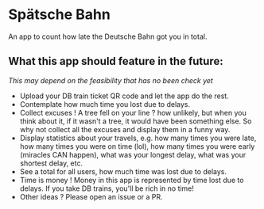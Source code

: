 # Spätsche Bahn
An app to count how late the Deutsche Bahn got you in total.

## What this app should feature in the future:
*This may depend on the feasibility that has no been check yet*
- Upload your DB train ticket QR code and let the app do the rest.
- Contemplate how much time you lost due to delays.
- Collect excuses ! A tree fell on your line ? how unlikely, but when you think about it, if it wasn't a tree, it would have been something else. So why not collect all the excuses and display them in a funny way.
- Display statistics about your travels, e.g. how many times you were late, how many times you were on time (lol), how many times you were early (miracles CAN happen), what was your longest delay, what was your shortest delay, etc.
- See a total for all users, how much time was lost due to delays.
- Time is money ! Money in this app is represented by time lost due to delays. If you take DB trains, you'll be rich in no time!
- Other ideas ? Please open an issue or a PR.